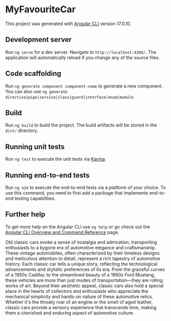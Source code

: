 # MyFavouriteCar

This project was generated with [Angular CLI](https://github.com/angular/angular-cli) version 17.0.10.

## Development server

Run `ng serve` for a dev server. Navigate to `http://localhost:4200/`. The application will automatically reload if you change any of the source files.

## Code scaffolding

Run `ng generate component component-name` to generate a new component. You can also use `ng generate directive|pipe|service|class|guard|interface|enum|module`.

## Build

Run `ng build` to build the project. The build artifacts will be stored in the `dist/` directory.

## Running unit tests

Run `ng test` to execute the unit tests via [Karma](https://karma-runner.github.io).

## Running end-to-end tests

Run `ng e2e` to execute the end-to-end tests via a platform of your choice. To use this command, you need to first add a package that implements end-to-end testing capabilities.

## Further help

To get more help on the Angular CLI use `ng help` or go check out the [Angular CLI Overview and Command Reference](https://angular.io/cli) page.


Old classic cars evoke a sense of nostalgia and admiration, transporting enthusiasts to a bygone era of automotive elegance and craftsmanship. These vintage automobiles, often characterized by their timeless designs and meticulous attention to detail, represent a rich tapestry of automotive history. Each classic car tells a unique story, reflecting the technological advancements and stylistic preferences of its era. From the graceful curves of a 1950s Cadillac to the streamlined beauty of a 1960s Ford Mustang, these vehicles are more than just modes of transportation—they are rolling works of art. Beyond their aesthetic appeal, classic cars also hold a special place in the hearts of collectors and enthusiasts who appreciate the mechanical simplicity and hands-on nature of these automotive relics. Whether it's the throaty roar of an engine or the smell of aged leather, classic cars provide a sensory experience that transcends time, making them a cherished and enduring aspect of automotive culture.